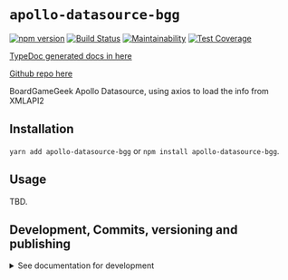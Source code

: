 # `apollo-datasource-bgg`

[![npm version](https://badge.fury.io/js/apollo-datasource-bgg.svg)](https://badge.fury.io/js/apollo-datasource-bgg)
[![Build Status](https://travis-ci.org/eturino/apollo-datasource-bgg.svg?branch=master)](https://travis-ci.org/eturino/apollo-datasource-bgg)
[![Maintainability](https://api.codeclimate.com/v1/badges/14163af74e4e41209e15/maintainability)](https://codeclimate.com/github/eturino/apollo-datasource-bgg/maintainability)
[![Test Coverage](https://api.codeclimate.com/v1/badges/14163af74e4e41209e15/test_coverage)](https://codeclimate.com/github/eturino/apollo-datasource-bgg/test_coverage)

[TypeDoc generated docs in here](https://eturino.github.io/apollo-datasource-bgg)

[Github repo here](https://github.com/eturino/apollo-datasource-bgg)

BoardGameGeek Apollo Datasource, using axios to load the info from XMLAPI2

## Installation

`yarn add apollo-datasource-bgg` or `npm install apollo-datasource-bgg`.

## Usage

TBD.

## Development, Commits, versioning and publishing

<details><summary>See documentation for development</summary>
<p>

See [The Typescript-Starter docs](https://github.com/bitjson/typescript-starter#bump-version-update-changelog-commit--tag-release).

### Commits and CHANGELOG

For commits, you should use [`commitizen`](https://github.com/commitizen/cz-cli)

```sh
yarn global add commitizen

#commit your changes:
git cz
```

As typescript-starter docs state:

This project is tooled for [conventional changelog](https://github.com/conventional-changelog/conventional-changelog) to make managing releases easier. See the [standard-version](https://github.com/conventional-changelog/standard-version) documentation for more information on the workflow, or [`CHANGELOG.md`](CHANGELOG.md) for an example.

```sh
# bump package.json version, update CHANGELOG.md, git tag the release
yarn run version
```

You may find a tool like [**`wip`**](https://github.com/bitjson/wip) helpful for managing work in progress before you're ready to create a meaningful commit.

### Versioning and releases

Prepare this using [`standard-release`](https://github.com/semantic-release/semantic-release)

Please look at the [Getting Started doc](https://github.com/semantic-release/semantic-release/blob/master/docs/usage/getting-started.md#getting-started)

</p>
</details>
